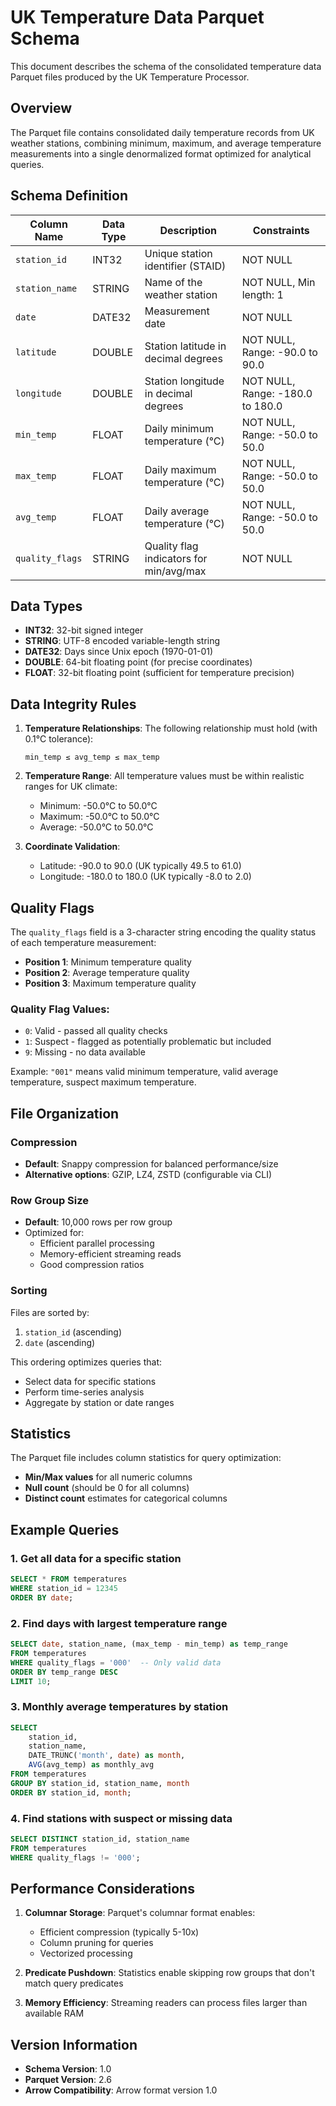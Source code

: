 # UK Temperature Data Parquet Schema

This document describes the schema of the consolidated temperature data Parquet files produced by the UK Temperature Processor.

## Overview

The Parquet file contains consolidated daily temperature records from UK weather stations, combining minimum, maximum, and average temperature measurements into a single denormalized format optimized for analytical queries.

## Schema Definition

| Column Name | Data Type | Description | Constraints |
|------------|-----------|-------------|-------------|
| `station_id` | INT32 | Unique station identifier (STAID) | NOT NULL |
| `station_name` | STRING | Name of the weather station | NOT NULL, Min length: 1 |
| `date` | DATE32 | Measurement date | NOT NULL |
| `latitude` | DOUBLE | Station latitude in decimal degrees | NOT NULL, Range: -90.0 to 90.0 |
| `longitude` | DOUBLE | Station longitude in decimal degrees | NOT NULL, Range: -180.0 to 180.0 |
| `min_temp` | FLOAT | Daily minimum temperature (°C) | NOT NULL, Range: -50.0 to 50.0 |
| `max_temp` | FLOAT | Daily maximum temperature (°C) | NOT NULL, Range: -50.0 to 50.0 |
| `avg_temp` | FLOAT | Daily average temperature (°C) | NOT NULL, Range: -50.0 to 50.0 |
| `quality_flags` | STRING | Quality flag indicators for min/avg/max | NOT NULL |

## Data Types

- **INT32**: 32-bit signed integer
- **STRING**: UTF-8 encoded variable-length string
- **DATE32**: Days since Unix epoch (1970-01-01)
- **DOUBLE**: 64-bit floating point (for precise coordinates)
- **FLOAT**: 32-bit floating point (sufficient for temperature precision)

## Data Integrity Rules

1. **Temperature Relationships**: The following relationship must hold (with 0.1°C tolerance):
   ```
   min_temp ≤ avg_temp ≤ max_temp
   ```

2. **Temperature Range**: All temperature values must be within realistic ranges for UK climate:
   - Minimum: -50.0°C to 50.0°C
   - Maximum: -50.0°C to 50.0°C
   - Average: -50.0°C to 50.0°C

3. **Coordinate Validation**:
   - Latitude: -90.0 to 90.0 (UK typically 49.5 to 61.0)
   - Longitude: -180.0 to 180.0 (UK typically -8.0 to 2.0)

## Quality Flags

The `quality_flags` field is a 3-character string encoding the quality status of each temperature measurement:

- **Position 1**: Minimum temperature quality
- **Position 2**: Average temperature quality  
- **Position 3**: Maximum temperature quality

### Quality Flag Values:
- `0`: Valid - passed all quality checks
- `1`: Suspect - flagged as potentially problematic but included
- `9`: Missing - no data available

Example: `"001"` means valid minimum temperature, valid average temperature, suspect maximum temperature.

## File Organization

### Compression
- **Default**: Snappy compression for balanced performance/size
- **Alternative options**: GZIP, LZ4, ZSTD (configurable via CLI)

### Row Group Size
- **Default**: 10,000 rows per row group
- Optimized for:
  - Efficient parallel processing
  - Memory-efficient streaming reads
  - Good compression ratios

### Sorting
Files are sorted by:
1. `station_id` (ascending)
2. `date` (ascending)

This ordering optimizes queries that:
- Select data for specific stations
- Perform time-series analysis
- Aggregate by station or date ranges

## Statistics

The Parquet file includes column statistics for query optimization:
- **Min/Max values** for all numeric columns
- **Null count** (should be 0 for all columns)
- **Distinct count** estimates for categorical columns

## Example Queries

### 1. Get all data for a specific station
```sql
SELECT * FROM temperatures 
WHERE station_id = 12345
ORDER BY date;
```

### 2. Find days with largest temperature range
```sql
SELECT date, station_name, (max_temp - min_temp) as temp_range
FROM temperatures
WHERE quality_flags = '000'  -- Only valid data
ORDER BY temp_range DESC
LIMIT 10;
```

### 3. Monthly average temperatures by station
```sql
SELECT 
    station_id,
    station_name,
    DATE_TRUNC('month', date) as month,
    AVG(avg_temp) as monthly_avg
FROM temperatures
GROUP BY station_id, station_name, month
ORDER BY station_id, month;
```

### 4. Find stations with suspect or missing data
```sql
SELECT DISTINCT station_id, station_name
FROM temperatures
WHERE quality_flags != '000';
```

## Performance Considerations

1. **Columnar Storage**: Parquet's columnar format enables:
   - Efficient compression (typically 5-10x)
   - Column pruning for queries
   - Vectorized processing

2. **Predicate Pushdown**: Statistics enable skipping row groups that don't match query predicates

3. **Memory Efficiency**: Streaming readers can process files larger than available RAM

## Version Information

- **Schema Version**: 1.0
- **Parquet Version**: 2.6
- **Arrow Compatibility**: Arrow format version 1.0